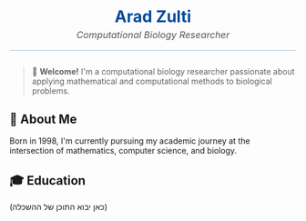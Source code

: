 <div align="center">
  <h1 style="color:#004A99; margin-bottom: 0;">Arad Zulti</h1>
  <h3 style="color:#555; font-style:italic; font-weight:normal; margin-top: 5px;">Computational Biology Researcher</h3>
</div>

<hr style="height:1px; border:none; background-color:#B0C4DE; margin-top: 1em; margin-bottom: 2em;" />

> 👋 **Welcome!** I'm a computational biology researcher passionate about applying mathematical and computational methods to biological problems.

## 👤 About Me

Born in 1998, I'm currently pursuing my academic journey at the intersection of mathematics, computer science, and biology.

## 🎓 Education

(כאן יבוא התוכן של ההשכלה)

